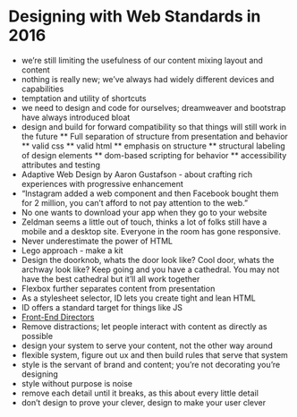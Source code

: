 # Designing with Web Standards in 2016

* we’re still limiting the usefulness of our content mixing layout and content
* nothing is really new; we’ve always had widely different devices and capabilities
* temptation and utility of shortcuts
* we need to design and code for ourselves; dreamweaver and bootstrap have always introduced bloat
* design and build for forward compatibility so that things will still work in the future
** Full separation of structure from presentation and behavior
** valid css
** valid html
** emphasis on structure
** structural labeling of design elements
** dom-based scripting for behavior
** accessibility attributes and testing
* Adaptive Web Design by Aaron Gustafson - about crafting rich experiences with progressive enhancement
* “Instagram added a web component and then Facebook bought them for 2 million, you can’t afford to not pay attention to the web.”
* No one wants to download your app when they go to your website
* Zeldman seems a little out of touch, thinks a lot of folks still have a mobile and a desktop site. Everyone in the room has gone responsive.
* Never underestimate the power of HTML
* Lego approach - make a kit
* Design the doorknob, whats the door look like? Cool door, whats the archway look like? Keep going and you have a cathedral. You may not have the best cathedral but it’ll all work together
* Flexbox further separates content from presentation
* As a stylesheet selector, ID lets you create tight and lean HTML
* ID offers a standard target for things like JS
* [Front-End Directors](http://www.zeldman.com/2016/05/24/position-wanted-front-end-director/)
* Remove distractions; let people interact with content as directly as possible
* design your system to serve your content, not the other way around
* flexible system, figure out ux and then build rules that serve that system
* style is the servant of brand and content; you’re not decorating you’re designing
* style without purpose is noise
* remove each detail until it breaks, as this about every little detail
* don’t design to prove your clever, design to make your user clever